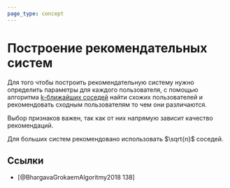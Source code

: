 ```yaml
---
page_type: concept
---
```


# Построение рекомендательных систем

Для того чтобы построить рекомендательную систему нужно определить параметры для каждого пользователя, с помощью алгоритма [k-ближайших соседей]([[20221119123745]]) найти схожих пользователей и рекомендовать сходным пользователям то чем они различаются.

Выбор признаков важен, так как от них напрямую зависит качество рекомендаций.

Для больших систем рекомендовано использовать $\sqrt{n}$ соседей.




## Ссылки

- [@BhargavaGrokaemAlgoritmy2018 138]



